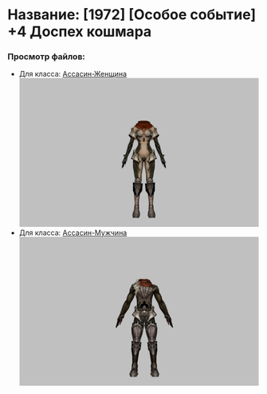 # Название: [1972] [Особое событие] +4 Доспех кошмара

### Просмотр файлов:
- Для класса: [Ассасин-Женщина](Ассасин-Женщина)
![p070003.png](Ассасин-Женщина/p070003.png)
- Для класса: [Ассасин-Мужчина](Ассасин-Мужчина)
![p060003.png](Ассасин-Мужчина/p060003.png)
